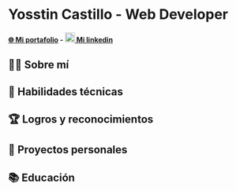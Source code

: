 # Yosstin Castillo - Web Developer
#### [🌐 Mi portafolio](enlace-al-portafolio) - [<img src="https://upload.wikimedia.org/wikipedia/commons/thumb/c/ca/LinkedIn_logo_initials.png/600px-LinkedIn_logo_initials.png" alt="LinkedIn" width="20px"> Mi linkedin](enlace-a-LinkedIn)

## 🙋‍♂️ Sobre mí

## 💪 Habilidades técnicas

## 🏆 Logros y reconocimientos

## 🚀 Proyectos personales

## 📚 Educación

